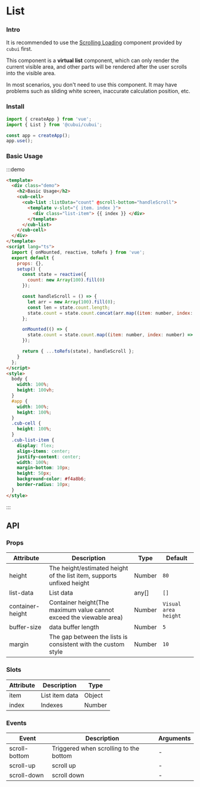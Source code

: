 # List

### Intro

It is recommended to use the [Scrolling Loading](#/zh-CN/component/infiniteloading) component provided by `cubui` first.

This component is a **virtual list** component, which can only render the current visible area, and other parts will be rendered after the user scrolls into the visible area.

In most scenarios, you don't need to use this component. It may have problems such as sliding white screen, inaccurate calculation position, etc.

### Install

```javascript
import { createApp } from 'vue';
import { List } from '@cubui/cubui';

const app = createApp();
app.use();
```

### Basic Usage

:::demo

```html
<template>
  <div class="demo">
    <h2>Basic Usage</h2>
    <cub-cell>
      <cub-list :listData="count" @scroll-bottom="handleScroll">
        <template v-slot="{ item. index }">
          <div class="list-item"> {{ index }} </div>
        </template>
      </cub-list>
    </cub-cell>
  </div>
</template>
<script lang="ts">
  import { onMounted, reactive, toRefs } from 'vue';
  export default {
    props: {},
    setup() {
      const state = reactive({
        count: new Array(100).fill(0)
      });

      const handleScroll = () => {
        let arr = new Array(100).fill(0);
        const len = state.count.length;
        state.count = state.count.concat(arr.map((item: number, index: number) => len + index + 1));
      };

      onMounted(() => {
        state.count = state.count.map((item: number, index: number) => index + 1);
      });

      return { ...toRefs(state), handleScroll };
    }
  };
</script>
<style>
  body {
    width: 100%;
    height: 100vh;
  }
  #app {
    width: 100%;
    height: 100%;
  }
  .cub-cell {
    height: 100%;
  }
  .cub-list-item {
    display: flex;
    align-items: center;
    justify-content: center;
    width: 100%;
    margin-bottom: 10px;
    height: 50px;
    background-color: #f4a8b6;
    border-radius: 10px;
  }
</style>
```

:::

## API

### Props

| Attribute        | Description                                                           | Type   | Default              |
| ---------------- | --------------------------------------------------------------------- | ------ | -------------------- |
| height           | The height/estimated height of the list item, supports unfixed height | Number | `80`                 |
| list-data        | List data                                                             | any[]  | `[]`                 |
| container-height | Container height(The maximum value cannot exceed the viewable area)   | Number | `Visual area height` |
| buffer-size      | data buffer length                                                    | Number | `5`                  |
| margin           | The gap between the lists is consistent with the custom style         | Number | `10`                 |

### Slots

| Attribute | Description    | Type   |
| --------- | -------------- | ------ |
| item      | List item data | Object |
| index     | Indexes        | Number |

### Events

| Event         | Description                            | Arguments |
| ------------- | -------------------------------------- | --------- |
| scroll-bottom | Triggered when scrolling to the bottom | -         |
| scroll-up     | scroll up                              | -         |
| scroll-down   | scroll down                            | -         |
